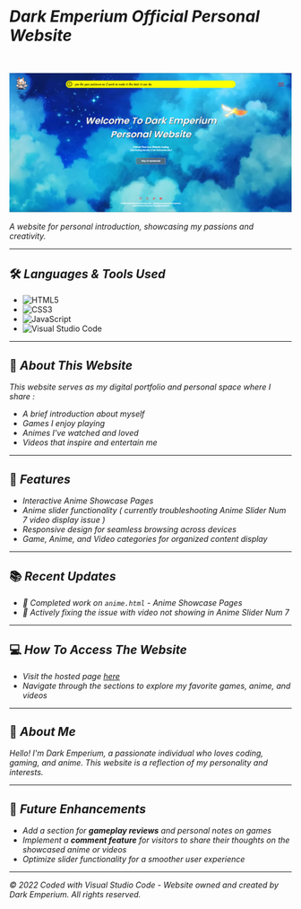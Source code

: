 # <i>Dark Emperium Official Personal Website</i>

<br>

![Website Banner](https://github.com/DarkEmperium/darkemperium.github.io/blob/main/images/showcase.png)

<i>A website for personal introduction, showcasing my passions and creativity.</i>

---

## 🛠️ <i>Languages & Tools Used</i>

- ![HTML5](https://img.shields.io/badge/HTML5-E34F26?style=for-the-badge&logo=html5&logoColor=white)
- ![CSS3](https://img.shields.io/badge/CSS3-1572B6?style=for-the-badge&logo=css3&logoColor=white)
- ![JavaScript](https://img.shields.io/badge/JavaScript-F7DF1E?style=for-the-badge&logo=javascript&logoColor=black)
- ![Visual Studio Code](https://img.shields.io/badge/VS%20Code-0078D4?style=for-the-badge&logo=visual%20studio%20code&logoColor=white)

---

## 🎯 <i>About This Website</i>

*This website serves as my digital portfolio and personal space where I share :*
- <i>A brief introduction about myself</i>
- <i>Games I enjoy playing</i>
- <i>Animes I've watched and loved</i>
- <i>Videos that inspire and entertain me</i>

---

## 🌟 <i>Features</i>

- *Interactive Anime Showcase Pages*  
- *Anime slider functionality ( currently troubleshooting Anime Slider Num 7 video display issue )*  
- *Responsive design for seamless browsing across devices*  
- *Game, Anime, and Video categories for organized content display*  

---

## 📚 <i>Recent Updates</i>

- <i>🔭 Completed work on `anime.html` - Anime Showcase Pages</i>  
- <i>🤔 Actively fixing the issue with video not showing in Anime Slider Num 7</i>  

---

## 💻 <i>How To Access The Website</i>

- *Visit the hosted page [here](https://darkemperium.github.io)*
- *Navigate through the sections to explore my favorite games, anime, and videos*

---

## 👤 <i>About Me</i>

<i>Hello! I'm Dark Emperium, a passionate individual who loves coding, gaming, and anime. This website is a reflection of my personality and interests.</i>

---

## 🔧 <i>Future Enhancements</i>

- *Add a section for **gameplay reviews** and personal notes on games*
- *Implement a **comment feature** for visitors to share their thoughts on the showcased anime or videos*
- *Optimize slider functionality for a smoother user experience*

---

<i>© 2022 Coded with Visual Studio Code - Website owned and created by Dark Emperium. All rights reserved.</i>


